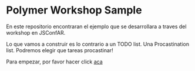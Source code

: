 # Polymer Workshop Sample

En este repositorio encontraran el ejemplo que se desarrollara a traves del workshop en JSConfAR.

Lo que vamos a construir es lo contrario a un TODO list. Una Procastination list. Podremos elegir que tareas procastinar!

Para empezar, por favor hacer click [aca](guide/1-start.md)
